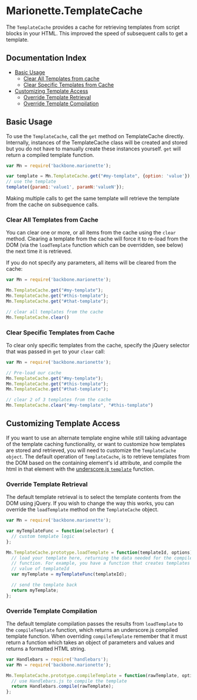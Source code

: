 # Marionette.TemplateCache

The `TemplateCache` provides a cache for retrieving templates from script blocks
in your HTML. This improved the speed of subsequent calls to get a template.

## Documentation Index

* [Basic Usage](#basic-usage)
  * [Clear All Templates from cache](#clear-all-templates-from-cache)
  * [Clear Specific Templates from Cache](#clear-specific-templates-from-cache)
* [Customizing Template Access](#customizing-template-access)
  * [Override Template Retrieval](#override-template-retrieval)
  * [Override Template Compilation](#override-template-compilation)

## Basic Usage

To use the `TemplateCache`, call the `get` method on TemplateCache directly.
Internally, instances of the TemplateCache class will be created and stored
but you do not have to manually create these instances yourself. `get` will
return a compiled template function.

```javascript
var Mn = require('backbone.marionette');

var template = Mn.TemplateCache.get("#my-template", {option: 'value'});
// use the template
template({param1:'value1', paramN:'valueN'});
```

Making multiple calls to get the same template will retrieve the template from
the cache on subsequence calls.

### Clear All Templates from Cache

You can clear one or more, or all items from the cache using the `clear` method.
Clearing a template from the cache will force it to re-load from the DOM (via
the `loadTemplate` function which can be overridden, see below) the next time it
is retrieved.

If you do not specify any parameters, all items will be cleared from the cache:

```javascript
var Mn = require('backbone.marionette');

Mn.TemplateCache.get("#my-template");
Mn.TemplateCache.get("#this-template");
Mn.TemplateCache.get("#that-template");

// clear all templates from the cache
Mn.TemplateCache.clear()
```

### Clear Specific Templates from Cache

To clear only specific templates from the cache, specify the jQuery selector
that was passed in `get` to your `clear` call:

```javascript
var Mn = require('backbone.marionette');

// Pre-load our cache
Mn.TemplateCache.get("#my-template");
Mn.TemplateCache.get("#this-template");
Mn.TemplateCache.get("#that-template");

// clear 2 of 3 templates from the cache
Mn.TemplateCache.clear("#my-template", "#this-template")
```

## Customizing Template Access

If you want to use an alternate template engine while still taking advantage of
the template caching functionality, or want to customize how templates are
stored and retrieved, you will need to customize the `TemplateCache object`. The
default operation of `TemplateCache`, is to retrieve templates from the DOM
based on the containing element's id attribute, and compile the html in that
element with the [underscore.js `template`](http://underscorejs.org#template)
function.

### Override Template Retrieval

The default template retrieval is to select the template contents from the DOM
using jQuery. If you wish to change the way this works, you can override the
`loadTemplate` method on the `TemplateCache` object.

```javascript
var Mn = require('backbone.marionette');

var myTemplateFunc = function(selector) {
  // custom template logic
};

Mn.TemplateCache.prototype.loadTemplate = function(templateId, options){
  // load your template here, returning the data needed for the compileTemplate
  // function. For example, you have a function that creates templates based on the
  // value of templateId
  var myTemplate = myTemplateFunc(templateId);

  // send the template back
  return myTemplate;
};
```

### Override Template Compilation

The default template compilation passes the results from `loadTemplate` to the
`compileTemplate` function, which returns an underscore.js compiled template
function. When overriding `compileTemplate` remember that it must return a
function which takes an object of parameters and values and returns a formatted
HTML string.

```javascript
var Handlebars = require('handlebars');
var Mn = require('backbone.marionette');

Mn.TemplateCache.prototype.compileTemplate = function(rawTemplate, options) {
  // use Handlebars.js to compile the template
  return Handlebars.compile(rawTemplate);
};
```
